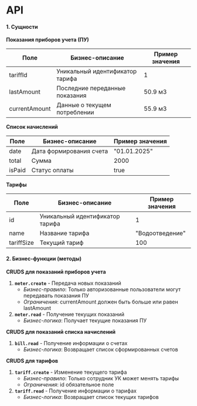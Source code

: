 # API

#### 1. Сущности

**Показания приборов учета (ПУ)**

| Поле          | Бизнес-описание                 | Пример значения |
|---------------|---------------------------------|-----------------|
| tariffId      | Уникальный идентификатор тарифа | 1               |
| lastAmount    | Последние переданные показания  | 50.9 м3         |
| currentAmount | Данные о текущем потреблении    | 55.9 м3         |

**Список начислений**

| Поле   | Бизнес-описание         | Пример значения |
|--------|-------------------------|-----------------|
| date   | Дата формирования счета | "01.01.2025"    |
| total  | Сумма                   | 2000            |
| isPaid | Статус оплаты           | true            |

**Тарифы**

| Поле       | Бизнес-описание                 | Пример значения |
|------------|---------------------------------|-----------------|
| id         | Уникальный идентификатор тарифа | 1               |
| name       | Название тарифа                 | "Водоотведение" |
| tariffSize | Текущий тариф                   | 100             |

#### 2. Бизнес-функции (методы)

**CRUDS для показаний приборов учета**

1. **`meter.create`** - Передача новых показаний
    - *Бизнес-правило*: Только авторизованные пользователи могут передавать показания ПУ
    - *Ограничения*: currentAmount должен быть больше или равен lastAmount
2. **`meter.read`** - Получение текущих показаний
    - *Бизнес-логика*: Получает текущие показания ПУ

**CRUDS для показаний списка начислений**

1. **`bill.read`** - Получение информации о счетах
    - *Бизнес-логика*: Возвращает список сформированных счетов

**CRUDS для тарифов**

1. **`tariff.create`** - Изменение текущего тарифа
    - *Бизнес-правило*: Только сотрудник УК может менять тарифы
    - *Ограничения*: id обязательное поле
2. **`tariff.read`** - Получение информации о тарифах
    - *Бизнес-логика*: Возвращает список текущих тарифов